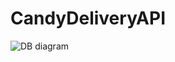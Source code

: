 # CandyDeliveryAPI

![DB diagram](https://user-images.githubusercontent.com/58992437/112719825-00c19c00-8f0c-11eb-93be-bd09d6a8e503.png)
